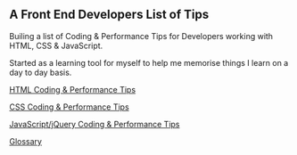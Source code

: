 <h2>A Front End Developers List of Tips</h2>

Builing a list of Coding & Performance Tips for Developers working with HTML, CSS & JavaScript.

Started as a learning tool for myself to help me memorise things I learn on a day to day basis.

[HTML Coding & Performance Tips](https://github.com/sjmcpherso/learnings/blob/master/HTML.md)

[CSS Coding & Performance Tips](https://github.com/sjmcpherso/learnings/blob/master/CSS.md)

[JavaScript/jQuery Coding & Performance Tips](https://github.com/sjmcpherso/learnings/blob/master/JavaScript.md)

[Glossary](https://github.com/sjmcpherso/learnings/blob/master/Glossary.md)




